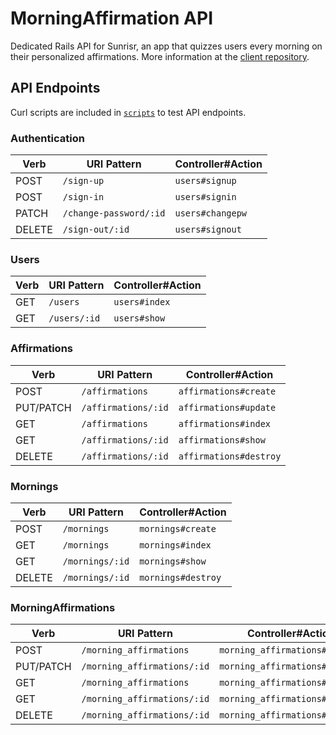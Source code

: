 # MorningAffirmation API

Dedicated Rails API for Sunrisr, an app that quizzes users every morning on their personalized affirmations. More information at the [client repository](https://github.com/kopius/sunrisr).

## API Endpoints

Curl scripts are included in [`scripts`](scripts) to test API endpoints.

### Authentication

| Verb   | URI Pattern            | Controller#Action |
|--------|------------------------|-------------------|
| POST   | `/sign-up`             | `users#signup`    |
| POST   | `/sign-in`             | `users#signin`    |
| PATCH  | `/change-password/:id` | `users#changepw`  |
| DELETE | `/sign-out/:id`        | `users#signout`   |

### Users

| Verb | URI Pattern | Controller#Action |
|------|-------------|-------------------|
| GET  | `/users`    | `users#index`     |
| GET  | `/users/:id`| `users#show`      |

### Affirmations

| Verb     | URI Pattern         | Controller#Action    |
|----------|---------------------|----------------------|
| POST     | `/affirmations`     |`affirmations#create` |
| PUT/PATCH| `/affirmations/:id` |`affirmations#update` |
| GET      | `/affirmations`     |`affirmations#index`  |
| GET      | `/affirmations/:id` |`affirmations#show`   |
| DELETE   | `/affirmations/:id` |`affirmations#destroy`|

### Mornings

| Verb     | URI Pattern     | Controller#Action|
|----------|-----------------|------------------|
| POST     | `/mornings`     |`mornings#create` |
| GET      | `/mornings`     |`mornings#index`  |
| GET      | `/mornings/:id` |`mornings#show`   |
| DELETE   | `/mornings/:id` |`mornings#destroy`|

### MorningAffirmations

| Verb     | URI Pattern                 | Controller#Action            |
|----------|-----------------------------|------------------------------|
| POST     | `/morning_affirmations`     |`morning_affirmations#create` |
| PUT/PATCH| `/morning_affirmations/:id` |`morning_affirmations#update` |
| GET      | `/morning_affirmations`     |`morning_affirmations#index`  |
| GET      | `/morning_affirmations/:id` |`morning_affirmations#show`   |
| DELETE   | `/morning_affirmations/:id` |`morning_affirmations#destroy`|
